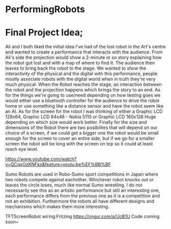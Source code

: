 # PerformingRobots


# Final Project Idea;
  Ali and I both liked the initial idea I've had of the lost robot in the Art's centre and wanted to create a performance that interacts with the audience. From Ali's side the projection would show a 2-minute or so story explaining how the robot got lost and with a map of where to find it. The audience then leaves to bring back the robot to the stage. We wanted to show the interactivity of the physical and the digital with this performance, people mostly associate robots with the digital world when in truth they're very much physical. When the Robot reaches the stage, an interaction between the robot and the projection happens which brings the story to an end. 
  As for the things we're going to use/need depending on how testing goes we would either use a bluetooth controller for the audience to drive the robot home or use something like a distance sensor and have the robot seem like an AI. As for the screen for the robot I was thinking of either a Graphic LCD 128x64, Graphic LCD 84x48 - Nokia 5110 or Graphic LCD 160x128 Huge depending on which size would work better. Finally for the size and dimensions of the Robot there are two posibilites that will depend on our choice of a screen, if we could get a bigger one the robot would be small enough for the screen to cover an entire side, but if we go for a smaller screen the robot will be long with the screen on top so it could at least reach eye level.





https://www.youtube.com/watch?v=QCqxOzKNFks&feature=youtu.be%EF%BB%BF

Sumo Robots are used in Robo-Sumo sport competitions in Japan where two robots compete against eachother. Whichever robot knocks out or leaves the circle loses, much like normal Sumo wrestling. I do not necessarily see this as an artistic performance but still an interesting one, each performance differs from the previous one as it is a competition and not an exhibition. Furthermore the robots all have different designs and mechanisms which makes them more interesting. 






TFTScreenRobot wiring:Fritzing
https://imgur.com/a/UcB1U
Code coming soon~
